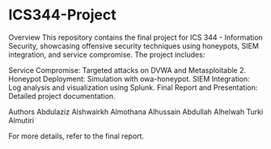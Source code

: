 # ICS344-Project

Overview
This repository contains the final project for ICS 344 - Information Security, showcasing offensive security techniques using honeypots, SIEM integration, and service compromise. The project includes:

Service Compromise: Targeted attacks on DVWA and Metasploitable 2.
Honeypot Deployment: Simulation with owa-honeypot.
SIEM Integration: Log analysis and visualization using Splunk.
Final Report and Presentation: Detailed project documentation.


Authors
Abdulaziz Alshwairkh
Almothana Alhussain
Abdullah Alhelwah
Turki Almutiri

For more details, refer to the final report.
